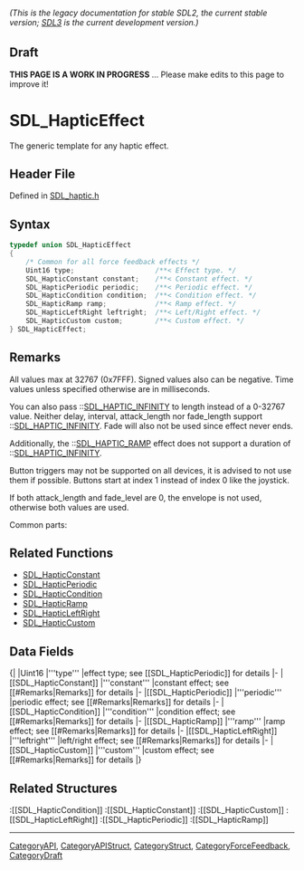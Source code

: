 ###### (This is the legacy documentation for stable SDL2, the current stable version; [SDL3](https://wiki.libsdl.org/SDL3/) is the current development version.)

## Draft

**THIS PAGE IS A WORK IN PROGRESS** ... Please make edits to this page to improve it!
# SDL_HapticEffect

The generic template for any haptic effect.

## Header File

Defined in [SDL_haptic.h](https://github.com/libsdl-org/SDL/blob/SDL2/include/SDL_haptic.h)

## Syntax

```c
typedef union SDL_HapticEffect
{
    /* Common for all force feedback effects */
    Uint16 type;                    /**< Effect type. */
    SDL_HapticConstant constant;    /**< Constant effect. */
    SDL_HapticPeriodic periodic;    /**< Periodic effect. */
    SDL_HapticCondition condition;  /**< Condition effect. */
    SDL_HapticRamp ramp;            /**< Ramp effect. */
    SDL_HapticLeftRight leftright;  /**< Left/Right effect. */
    SDL_HapticCustom custom;        /**< Custom effect. */
} SDL_HapticEffect;
```

## Remarks

All values max at 32767 (0x7FFF). Signed values also can be negative. Time
values unless specified otherwise are in milliseconds.

You can also pass ::[SDL_HAPTIC_INFINITY](SDL_HAPTIC_INFINITY) to length
instead of a 0-32767 value. Neither delay, interval, attack_length nor
fade_length support ::[SDL_HAPTIC_INFINITY](SDL_HAPTIC_INFINITY). Fade will
also not be used since effect never ends.

Additionally, the ::[SDL_HAPTIC_RAMP](SDL_HAPTIC_RAMP) effect does not
support a duration of ::[SDL_HAPTIC_INFINITY](SDL_HAPTIC_INFINITY).

Button triggers may not be supported on all devices, it is advised to not
use them if possible. Buttons start at index 1 instead of index 0 like the
joystick.

If both attack_length and fade_level are 0, the envelope is not used,
otherwise both values are used.

Common parts:

## Related Functions

* [SDL_HapticConstant](SDL_HapticConstant)
* [SDL_HapticPeriodic](SDL_HapticPeriodic)
* [SDL_HapticCondition](SDL_HapticCondition)
* [SDL_HapticRamp](SDL_HapticRamp)
* [SDL_HapticLeftRight](SDL_HapticLeftRight)
* [SDL_HapticCustom](SDL_HapticCustom)


## Data Fields

{|
|Uint16
|'''type'''
|effect type; see [[SDL_HapticPeriodic]] for details
|-
|[[SDL_HapticConstant]]
|'''constant'''
|constant effect; see [[#Remarks|Remarks]] for details
|-
|[[SDL_HapticPeriodic]]
|'''periodic'''
|periodic effect; see [[#Remarks|Remarks]] for details
|-
|[[SDL_HapticCondition]]
|'''condition'''
|condition effect; see [[#Remarks|Remarks]] for details
|-
|[[SDL_HapticRamp]]
|'''ramp'''
|ramp effect; see [[#Remarks|Remarks]] for details
|-
|[[SDL_HapticLeftRight]]
|'''leftright'''
|left/right effect; see [[#Remarks|Remarks]] for details
|-
|[[SDL_HapticCustom]]
|'''custom'''
|custom effect; see [[#Remarks|Remarks]] for details
|}

## Related Structures

:[[SDL_HapticCondition]]
:[[SDL_HapticConstant]]
:[[SDL_HapticCustom]]
:[[SDL_HapticLeftRight]]
:[[SDL_HapticPeriodic]]
:[[SDL_HapticRamp]]

----
[CategoryAPI](CategoryAPI), [CategoryAPIStruct](CategoryAPIStruct), [CategoryStruct](CategoryStruct), [CategoryForceFeedback](CategoryForceFeedback), [CategoryDraft](CategoryDraft)


